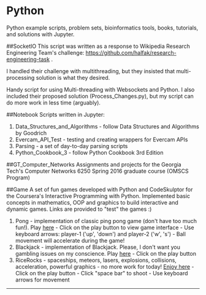 # Python
Python example scripts, problem sets, bioinformatics tools, books, tutorials, and solutions with Jupyter.

##SocketIO
This script was written as a response to Wikipedia Research Engineering Team's challenge: https://github.com/halfak/research-engineering-task .

I handled their challenge with multithreading, but they insisted that multi-processing solution is what they desired. 

Handy script for using Multi-threading with Websockets and Python. I also included their proposed solution (Process_Changes.py), but my script can do more work in less time (arguably). 

##Notebook
Scripts written in Jupyter: 
  1. Data_Structures_and_Algorithms - follow Data Structures and Algorithms by Goodrich 
  2. Evercam_API_Test - testing and creating wrappers for Evercam APIs
  3. Parsing - a set of day-to-day parsing scripts
  4. Python_Cookbook_3 - follow Python Cookbook 3rd Edition

##GT_Computer_Networks
Assignments and projects for the Georgia Tech's Computer Networks 6250 Spring 2016 graduate course (OMSCS Program) 

##Game
A set of fun games developed with Python and CodeSkulptor for the Coursera's Interactive Programming with Python. 
Implemented basic concepts in mathematics, OOP and graphics to build interactive and dynamic games. Links are provided to "test" the games :)
  1. Pong - implementation of classic ping pong game (don't have too much fun!). Play [here](http://www.codeskulptor.org/#user30_SsWb6yzDfo7EUyz.py)
    - Click on the play button to view game interface
    - Use keyboard arrows: player-1 ('up', 'down') and player-2 ('w', 's')
    - Ball movement will accelerate during the game!
  2. Blackjack - implementation of Blackjack. Please, I don't want you gambling issues on my conscience. Play [here](http://www.codeskulptor.org/#user31_R8PVRLqskziSghE.py)
    - Click on the play button
  3. RiceRocks - spaceships, meteors, lasers, explosions, collisions, acceleration, powerful graphics - no more work for today! [Enjoy here](http://www.codeskulptor.org/#user33_6KEZdn2rEvmOGDF.py)
    - Click on the play button
    - Click "space bar" to shoot
    - Use keyboard arrows for movement

***
